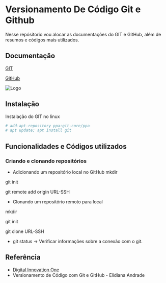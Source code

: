 
# Versionamento De Código Git e Github

Nesse repósitorio vou alocar as documentações do GIT e GitHub, além de resumos e códigos mais utilizados.


## Documentação

[GIT](https://git-scm.com/docs/git/pt_BR)

[GitHub](https://docs.github.com/pt)


![Logo](https://git-scm.com/images/logos/downloads/Git-Logo-2Color.png)


## Instalação

Instalação do GIT no linux

```bash
# add-apt-repository ppa:git-core/ppa
# apt update; apt install git
```
    
## Funcionalidades e Códigos utilizados

### Criando e clonando repositórios

- Adicionando um repositório local no GitHub
mkdir <nome do repostorio>

git init

git remote add origin URL-SSH

- Clonando um repositório remoto para local

mkdir <nome do repostorio>

git init

git clone URL-SSH <nome da pasta-opcional>

- git status -> Verificar informações sobre a conexão com o git.


## Referência

 - [Digital Innovation One](Dio.me)
 - Versionamento de Código com Git e GitHub - Elidiana Andrade

